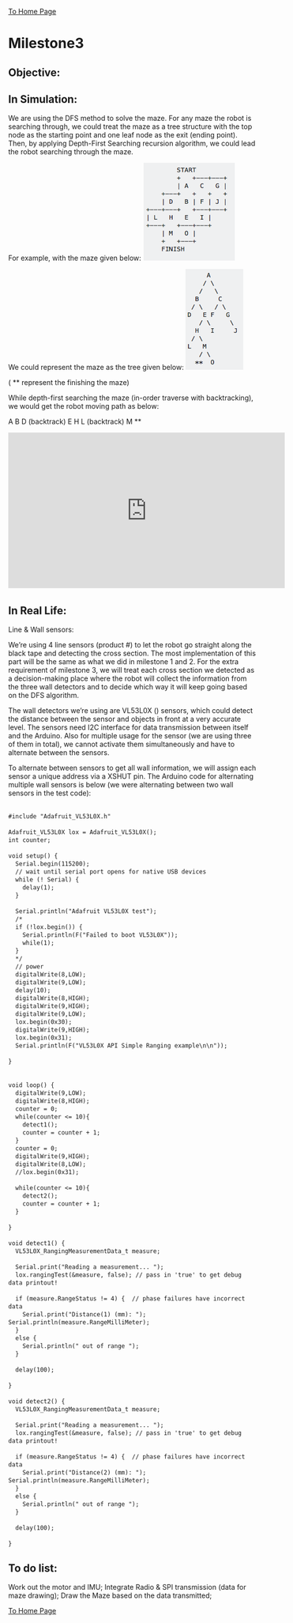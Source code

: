 [To Home Page](./index.md)

# Milestone3

## Objective:



## In Simulation:

We are using the DFS method to solve the maze. For any maze the robot is searching through, we could treat the maze as a tree structure with the top node as the starting point and one leaf node as the exit (ending point). Then, by applying Depth-First Searching recursion algorithm, we could lead the robot searching through the maze.

For example, with the maze given below:
![](./images/Milestone3/pic1.png)

We could represent the maze as the tree given below:
![](./images/Milestone3/pic2.png)


( ** represent the finishing the maze)

While depth-first searching the maze (in-order traverse with backtracking), we would get the robot moving path as below:

A B D (backtrack) E H L (backtrack) M ** 

 <iframe width="560" height="315" src="https://www.youtube.com/embed/Ljgl3WTfQXA" frameborder="0" gesture="media" allowfullscreen></iframe>



## In Real Life:

Line & Wall sensors:

We’re using 4 line sensors (product #) to let the robot go straight along the black tape and detecting the cross section. The most implementation of this part will be the same as what we did in milestone 1 and 2. For the extra requirement of milestone 3, we will treat each cross section we detected as a decision-making place where the robot will collect the information from the three wall detectors and to decide which way it will keep going based on the DFS algorithm.

The wall detectors we’re using are VL53L0X () sensors, which could detect the distance between the sensor and objects in front at a very accurate level. The sensors need I2C interface for data transmission between itself and the Arduino. Also for multiple usage for the sensor (we are using three of them in total), we cannot activate them simultaneously and have to alternate between the sensors. 

To alternate between sensors to get all wall information, we will assign each sensor a unique address via a XSHUT pin. The Arduino code for alternating multiple wall sensors is below (we were alternating between two wall sensors in the test code):

```arduino

#include "Adafruit_VL53L0X.h"

Adafruit_VL53L0X lox = Adafruit_VL53L0X();
int counter;

void setup() {
  Serial.begin(115200);
  // wait until serial port opens for native USB devices
  while (! Serial) {
    delay(1);
  }
  
  Serial.println("Adafruit VL53L0X test");
  /*
  if (!lox.begin()) {
    Serial.println(F("Failed to boot VL53L0X"));
    while(1);
  }
  */
  // power
  digitalWrite(8,LOW);
  digitalWrite(9,LOW);
  delay(10);
  digitalWrite(8,HIGH);
  digitalWrite(9,HIGH);
  digitalWrite(9,LOW); 
  lox.begin(0x30);
  digitalWrite(9,HIGH);
  lox.begin(0x31);
  Serial.println(F("VL53L0X API Simple Ranging example\n\n"));

}


void loop() {
  digitalWrite(9,LOW);
  digitalWrite(8,HIGH);
  counter = 0;
  while(counter <= 10){
    detect1();
    counter = counter + 1;
  }
  counter = 0;
  digitalWrite(9,HIGH);
  digitalWrite(8,LOW);
  //lox.begin(0x31);
  
  while(counter <= 10){
    detect2();
    counter = counter + 1;
  }
  
}

void detect1() {
  VL53L0X_RangingMeasurementData_t measure;
    
  Serial.print("Reading a measurement... ");
  lox.rangingTest(&measure, false); // pass in 'true' to get debug data printout!

  if (measure.RangeStatus != 4) {  // phase failures have incorrect data
    Serial.print("Distance(1) (mm): "); Serial.println(measure.RangeMilliMeter);
  } 
  else {
    Serial.println(" out of range ");
  }
   
  delay(100);

}

void detect2() {
  VL53L0X_RangingMeasurementData_t measure;
    
  Serial.print("Reading a measurement... ");
  lox.rangingTest(&measure, false); // pass in 'true' to get debug data printout!

  if (measure.RangeStatus != 4) {  // phase failures have incorrect data
    Serial.print("Distance(2) (mm): "); Serial.println(measure.RangeMilliMeter);
  } 
  else {
    Serial.println(" out of range ");
  }
   
  delay(100);

} 
```



## To do list:

Work out the motor and IMU;
Integrate Radio & SPI transmission (data for maze drawing);
Draw the Maze based on the data transmitted;


[To Home Page](./index.md)
